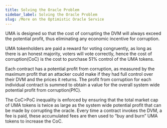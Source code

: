 ```yaml
---
title: Solving the Oracle Problem
sidebar_label: Solving the Oracle Problem
slug: /More on the Optimistic Oracle Service
---
```


UMA is designed so that the cost of corrupting the DVM will always exceed the potential profit, thus eliminating any economic incentive for corruption.  

UMA tokenholders are paid a reward for voting congruently, as long as there is an honest majority, voters will vote correctly, hence the cost of corruption(CoC) is the cost to purchase 51% control of the UMA tokens.

Each contract has a potential profit from corruption, as measured by the maximum profit that an attacker could make if they had full control over their DVM and the prices it returns.   The profit from corruption for each individual contract is summed to obtain a value for the overall system wide potential profit from corruption(PfC).

The CoC>PoC inequality is enforced by ensuring that the total market cap of UMA tokens is twice as large as the system wide potential profit that can be made by corrupting the oracle. Every time a contract invokes the DVM, a fee is paid, these accumulated fees are then used to “buy and burn” UMA tokens to increase the CoC.

